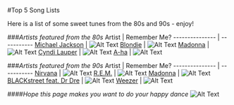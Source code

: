 #Top 5 Song Lists


Here is a list of some sweet tunes from the 80s and 90s - enjoy!

###*Artists featured from the 80s*
 Artist          | Remember Me?
 --------------- | -----------
 [Michael Jackson](https://www.google.com/url?sa=t&rct=j&q=&esrc=s&source=web&cd=1&cad=rja&uact=8&ved=0CB4QFjAA&url=http%3A%2F%2Fwww.michaeljackson.com%2F&ei=RopqVNvgPJDmsATI-IKgAg&usg=AFQjCNEMXsJG7CoKF1FHCi-DFF0rOyLJ6g&sig2=txyAC2i6jpo5cER5NzV6Tg&bvm=bv.79908130,d.cWc) | ![Alt Text](http://www.mjtunes.com/modules/mydownloads/images/shots/415.gif)
 [Blondie](https://www.google.com/url?sa=t&rct=j&q=&esrc=s&source=web&cd=1&cad=rja&uact=8&ved=0CB4QFjAA&url=http%3A%2F%2Fwww.blondie.net%2F&ei=L4pqVJ6UEe2IsQSNu4CICw&usg=AFQjCNFo8OFJaSUb3acvuX2jhIMKdOg5vQ&sig2=2mO8vSUuQNc5BCUkmhK7jg&bvm=bv.79908130,d.cWc)         | ![Alt Text](http://ecx.images-amazon.com/images/I/51f5zWzfxSL._SL500_SS100_.jpg)
 [Madonna](https://www.google.com/url?sa=t&rct=j&q=&esrc=s&source=web&cd=1&cad=rja&uact=8&ved=0CB4QFjAA&url=http%3A%2F%2Fwww.madonna.com%2F&ei=cIdqVM3ZJY21sQTvVg&usg=AFQjCNH_OdiHQD_C1fk3hOc9iRyykny8Pw&sig2=8DuSjaMy751ec_ze7vEuXw&bvm=bv.79908130,d.cWc) | ![Alt Text](https://c1.staticflickr.com/9/8031/7967087748_f26280d6cd_t.jpg)
 [Cyndi Lauper](http://cyndilauper.com/) | ![Alt Text](http://s1.hubimg.com/u/10224462_100.jpg)
 [A-ha](https://www.google.com/url?sa=t&rct=j&q=&esrc=s&source=web&cd=1&cad=rja&uact=8&ved=0CB4QFjAA&url=http%3A%2F%2Fa-ha.com%2F&ei=ZopqVNGmGrOKsQTM7oGwDQ&usg=AFQjCNEGUmY-rMoJ9ff1lAG6B2Td3VModA&sig2=wbt-IKy47kdh3MccbkfNTA&bvm=bv.79908130,d.cWc) | ![Alt Text](http://a3.mzstatic.com/us/r30/Music/v4/87/11/27/87112784-44ba-f76e-9b62-da6415844990/cover100x100.jpeg)


 ###*Artists featured from the 90s*
 Artist          | Remember Me?
 --------------- | -----------
 [Nirvana](https://www.google.com/url?sa=t&rct=j&q=&esrc=s&source=web&cd=1&cad=rja&uact=8&ved=0CB4QFjAA&url=http%3A%2F%2Fwww.nirvana.com%2F&ei=2YlqVJ7ABs3OsQSa0IDYDA&usg=AFQjCNHbM9pI9Bk69-MhV3yjljadQ_NUUA&sig2=3jslRj898m5hSZsshVZRyQ&bvm=bv.79908130,d.cWc) | ![Alt Text](http://images.upvenue.com/square_thumb/articles/deluxe-edition-of-nirvana-s-nevermind-coming-out-this-year-1400.jpg)
 [R.E.M.](http://remhq.com/index.php) | ![Alt Text](http://a4.mzstatic.com/us/r30/Music5/v4/3a/04/01/3a040124-327d-7c55-4f42-067fba1918f9/cover100x100.jpeg)
 [Madonna](https://www.google.com/url?sa=t&rct=j&q=&esrc=s&source=web&cd=1&cad=rja&uact=8&ved=0CB4QFjAA&url=http%3A%2F%2Fwww.madonna.com%2F&ei=cIdqVM3ZJY21sQTvVg&usg=AFQjCNH_OdiHQD_C1fk3hOc9iRyykny8Pw&sig2=8DuSjaMy751ec_ze7vEuXw&bvm=bv.79908130,d.cWc) | ![Alt Text](http://a4.mzstatic.com/us/r30/Music/v4/af/2a/bf/af2abfb7-9d25-6004-e2fe-d8d5085dfdbf/cover100x100.jpeg)
 [BLACKstreet feat. Dr Dre](http://www.mtv.com/artists/blackstreet/) | ![Alt Text](https://i1.sndcdn.com/artworks-000037249577-dfsz4r-large.jpg)
 [Weezer](https://www.google.com/url?sa=t&rct=j&q=&esrc=s&source=web&cd=1&cad=rja&uact=8&ved=0CCEQFjAA&url=http%3A%2F%2Fwww.weezer.com%2F&ei=GIpqVNipF8nksATj3oC4Dw&usg=AFQjCNG3f7GU8VAX1gK8ftC_JTxGMKiZkg&sig2=ukXIE1K6XLiXxc13XxplGQ&bvm=bv.79908130,d.cWc) | ![Alt Text](http://ecx.images-amazon.com/images/I/41EJnF-I2lL._SL500_SS100_.jpg)

####*Hope this page makes you want to do your happy dance*
![Alt Text](http://cdnl.complex.com/assets/CHANNEL_IMAGES/TECH/2012/11/content/mj1.gif)
